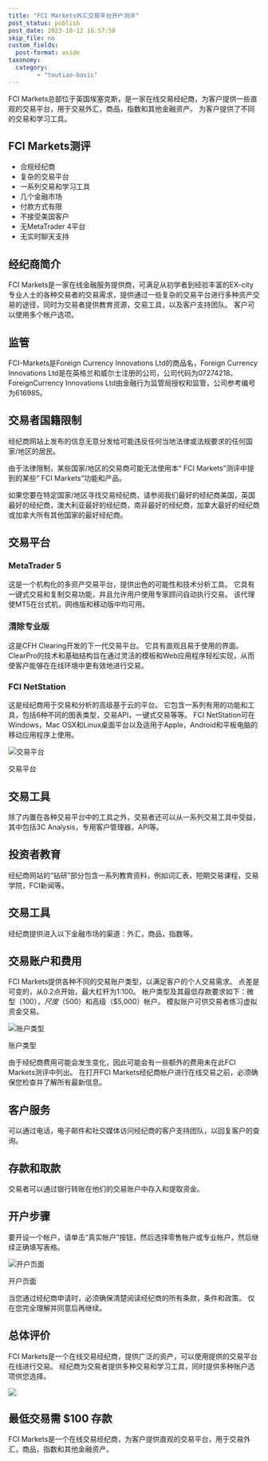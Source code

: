```yaml
---
title: "FCI Markets外汇交易平台开户测评"
post_status: publish
post_date: 2023-10-12 16:57:58
skip_file: no
custom_fields: 
  post-format: aside
taxonomy:
  category:
        - "toutiao-basic"
---
```


FCI Markets总部位于英国埃塞克斯，是一家在线交易经纪商，为客户提供一些直观的交易平台，用于交易外汇，商品，指数和其他金融资产。 为客户提供了不同的交易和学习工具。

## FCI Markets测评

- 合规经纪商
- 复杂的交易平台
- 一系列交易和学习工具
- 几个金融市场
- 付款方式有限
- 不接受美国客户
- 无MetaTrader 4平台
- 无实时聊天支持

## 经纪商简介

FCI Markets是一家在线金融服务提供商，可满足从初学者到经验丰富的EX-city专业人士的各种交易者的交易需求，提供通过一些复杂的交易平台进行多种资产交易的途径，同时为交易者提供教育资源，交易工具，以及客户支持团队。 客户可以使用多个帐户选项。

## 监管

FCI-Markets是Foreign Currency Innovations Ltd的商品名，Foreign Currency Innovations Ltd是在英格兰和威尔士注册的公司，公司代码为07274218。ForeignCurrency Innovations Ltd由金融行为监管局授权和监管，公司参考编号为616985。

## 交易者国籍限制

经纪商网站上发布的信息无意分发给可能违反任何当地法律或法规要求的任何国家/地区的居民。

由于法律限制，某些国家/地区的交易商可能无法使用本“ FCI Markets”测评中提到的某些“ FCI Markets”功能和产品。

如果您要在特定国家/地区寻找交易经纪商，请参阅我们最好的经纪商美国，英国最好的经纪商，澳大利亚最好的经纪商，南非最好的经纪商，加拿大最好的经纪商或加拿大所有其他国家的最好经纪商。

## 交易平台

### MetaTrader 5

这是一个机构化的多资产交易平台，提供出色的可能性和技术分析工具。 它具有一键式交易和复制交易功能，并且允许用户使用专家顾问自动执行交易。 该代理使MT5在台式机，网络版和移动版中均可用。

### 清除专业版

这是CFH Clearing开发的下一代交易平台。 它具有直观且易于使用的界面。 ClearPro的技术和基础结构旨在通过灵活的模板和Web应用程序轻松实现，从而使客户能够在在线环境中更有效地进行交易。

### FCI NetStation

这是经纪商用于交易和分析的高级基于云的平台。 它包含一系列有用的功能和工具，包括6种不同的图表类型，交易API，一键式交易等等。 FCI NetStation可在Windows，Mac OSX和Linux桌面平台以及适用于Apple，Android和平板电脑的移动应用程序上使用。

![交易平台](https://cdn.fendou.la/funstoutiao/2020/11/FCI-Markets-Review-Trading-Platform.jpg "交易平台")

交易平台

## 交易工具

除了内置在各种交易平台中的工具之外，交易者还可以从一系列交易工具中受益，其中包括3C Analysis，专用客户管理器，API等。

## 投资者教育

经纪商网站的“钻研”部分包含一系列教育资料，例如词汇表，短期交易课程，交易学院，FCI新闻等。

## 交易工具

经纪商提供进入以下金融市场的渠道：外汇，商品，指数等。

## 交易账户和费用

FCI Markets提供各种不同的交易账户类型，以满足客户的个人交易需求。 点差是可变的，从0.2点开始，最大杠杆为1:100。 帐户类型及其最低存款要求如下：微型（$100），尺度（$500）和高级（$5,000）帐户。 模拟账户可供交易者练习虚拟资金交易。

![账户类型](https://cdn.fendou.la/funstoutiao/2020/11/FCI-Markets-Review-Account-Types-1024x776.jpg "账户类型")

账户类型

由于经纪商费用可能会发生变化，因此可能会有一些额外的费用未在此FCI Markets测评中列出。 在打开FCI Markets经纪商帐户进行在线交易之前，必须确保您检查并了解所有最新信息。

## 客户服务

可以通过电话，电子邮件和社交媒体访问经纪商的客户支持团队，以回复客户的查询。

## 存款和取款

交易者可以通过银行转账在他们的交易账户中存入和提取资金。

## 开户步骤

要开设一个帐户，请单击“真实帐户”按钮，然后选择零售帐户或专业帐户，然后继续正确填写表格。

![开户页面](https://cdn.fendou.la/funstoutiao/2020/11/FCI-Markets-Review-Account-Opening-Page-181x1024.jpg "开户页面")

开户页面

当您通过经纪商申请时，必须确保清楚阅读经纪商的所有条款，条件和政策。 仅在您完全理解并同意后再继续。

## 总体评价

FCI Markets是一个在线交易经纪商，提供广泛的资产，可以使用提供的交易平台在线进行交易。 经纪商为交易者提供多种交易和学习工具，同时提供多种账户选项供您选择。

![](https://cdn.fendou.la/funstoutiao/2020/11/FCI-Markets-Logo.png)

## 最低交易需 $100 存款

FCI Markets是一个在线交易经纪商，为客户提供直观的交易平台，用于交易外汇，商品，指数和其他金融资产。
